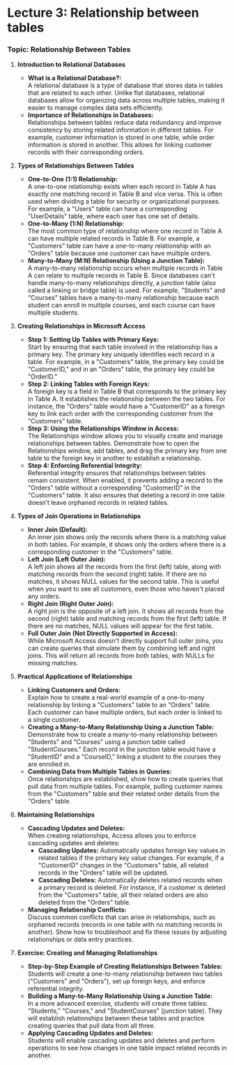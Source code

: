 # Lecture 3: Relationship between tables

### **Topic: Relationship Between Tables**

1. **Introduction to Relational Databases**
   - **What is a Relational Database?:**  
     A relational database is a type of database that stores data in tables that are related to each other. Unlike flat databases, relational databases allow for organizing data across multiple tables, making it easier to manage complex data sets efficiently.
   - **Importance of Relationships in Databases:**  
     Relationships between tables reduce data redundancy and improve consistency by storing related information in different tables. For example, customer information is stored in one table, while order information is stored in another. This allows for linking customer records with their corresponding orders.

2. **Types of Relationships Between Tables**
   - **One-to-One (1:1) Relationship:**  
     A one-to-one relationship exists when each record in Table A has exactly one matching record in Table B and vice versa. This is often used when dividing a table for security or organizational purposes. For example, a "Users" table can have a corresponding "UserDetails" table, where each user has one set of details.
   - **One-to-Many (1:N) Relationship:**  
     The most common type of relationship where one record in Table A can have multiple related records in Table B. For example, a "Customers" table can have a one-to-many relationship with an "Orders" table because one customer can have multiple orders.
   - **Many-to-Many (M:N) Relationship (Using a Junction Table):**  
     A many-to-many relationship occurs when multiple records in Table A can relate to multiple records in Table B. Since databases can't handle many-to-many relationships directly, a junction table (also called a linking or bridge table) is used. For example, "Students" and "Courses" tables have a many-to-many relationship because each student can enroll in multiple courses, and each course can have multiple students.

3. **Creating Relationships in Microsoft Access**
   - **Step 1: Setting Up Tables with Primary Keys:**  
     Start by ensuring that each table involved in the relationship has a primary key. The primary key uniquely identifies each record in a table. For example, in a "Customers" table, the primary key could be "CustomerID," and in an "Orders" table, the primary key could be "OrderID."
   - **Step 2: Linking Tables with Foreign Keys:**  
     A foreign key is a field in Table B that corresponds to the primary key in Table A. It establishes the relationship between the two tables. For instance, the "Orders" table would have a "CustomerID" as a foreign key to link each order with the corresponding customer from the "Customers" table.
   - **Step 3: Using the Relationships Window in Access:**  
     The Relationships window allows you to visually create and manage relationships between tables. Demonstrate how to open the Relationships window, add tables, and drag the primary key from one table to the foreign key in another to establish a relationship.
   - **Step 4: Enforcing Referential Integrity:**  
     Referential integrity ensures that relationships between tables remain consistent. When enabled, it prevents adding a record to the "Orders" table without a corresponding "CustomerID" in the "Customers" table. It also ensures that deleting a record in one table doesn’t leave orphaned records in related tables.

4. **Types of Join Operations in Relationships**
   - **Inner Join (Default):**  
     An inner join shows only the records where there is a matching value in both tables. For example, it shows only the orders where there is a corresponding customer in the "Customers" table.
   - **Left Join (Left Outer Join):**  
     A left join shows all the records from the first (left) table, along with matching records from the second (right) table. If there are no matches, it shows NULL values for the second table. This is useful when you want to see all customers, even those who haven't placed any orders.
   - **Right Join (Right Outer Join):**  
     A right join is the opposite of a left join. It shows all records from the second (right) table and matching records from the first (left) table. If there are no matches, NULL values will appear for the first table.
   - **Full Outer Join (Not Directly Supported in Access):**  
     While Microsoft Access doesn't directly support full outer joins, you can create queries that simulate them by combining left and right joins. This will return all records from both tables, with NULLs for missing matches.

5. **Practical Applications of Relationships**
   - **Linking Customers and Orders:**  
     Explain how to create a real-world example of a one-to-many relationship by linking a "Customers" table to an "Orders" table. Each customer can have multiple orders, but each order is linked to a single customer.
   - **Creating a Many-to-Many Relationship Using a Junction Table:**  
     Demonstrate how to create a many-to-many relationship between "Students" and "Courses" using a junction table called "StudentCourses." Each record in the junction table would have a "StudentID" and a "CourseID," linking a student to the courses they are enrolled in.
   - **Combining Data from Multiple Tables in Queries:**  
     Once relationships are established, show how to create queries that pull data from multiple tables. For example, pulling customer names from the "Customers" table and their related order details from the "Orders" table.

6. **Maintaining Relationships**
   - **Cascading Updates and Deletes:**  
     When creating relationships, Access allows you to enforce cascading updates and deletes:
     - **Cascading Updates:** Automatically updates foreign key values in related tables if the primary key value changes. For example, if a "CustomerID" changes in the "Customers" table, all related records in the "Orders" table will be updated.
     - **Cascading Deletes:** Automatically deletes related records when a primary record is deleted. For instance, if a customer is deleted from the "Customers" table, all their related orders are also deleted from the "Orders" table.
   - **Managing Relationship Conflicts:**  
     Discuss common conflicts that can arise in relationships, such as orphaned records (records in one table with no matching records in another). Show how to troubleshoot and fix these issues by adjusting relationships or data entry practices.

7. **Exercise: Creating and Managing Relationships**
   - **Step-by-Step Example of Creating Relationships Between Tables:**  
     Students will create a one-to-many relationship between two tables ("Customers" and "Orders"), set up foreign keys, and enforce referential integrity. 
   - **Building a Many-to-Many Relationship Using a Junction Table:**  
     In a more advanced exercise, students will create three tables: "Students," "Courses," and "StudentCourses" (junction table). They will establish relationships between these tables and practice creating queries that pull data from all three.
   - **Applying Cascading Updates and Deletes:**  
     Students will enable cascading updates and deletes and perform operations to see how changes in one table impact related records in another.

